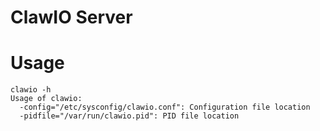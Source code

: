# ClawIO Server

# Usage
```
clawio -h
Usage of clawio:
  -config="/etc/sysconfig/clawio.conf": Configuration file location
  -pidfile="/var/run/clawio.pid": PID file location
```

